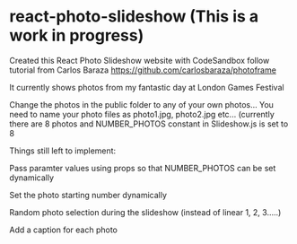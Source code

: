 # react-photo-slideshow  (This is a work in progress)
Created this React Photo Slideshow website with CodeSandbox follow tutorial from Carlos Baraza https://github.com/carlosbaraza/photoframe

It currently shows photos from my fantastic day at London Games Festival

Change the photos in the public folder to any of your own photos... You need to name your photo files as photo1.jpg, photo2.jpg etc... (currently there are 8 photos and NUMBER_PHOTOS constant in Slideshow.js is set to 8

Things still left to implement:

Pass paramter values using props so that NUMBER_PHOTOS can be set dynamically

Set the photo starting number dynamically

Random photo selection during the slideshow (instead of linear 1, 2, 3.....)

Add a caption for each photo
